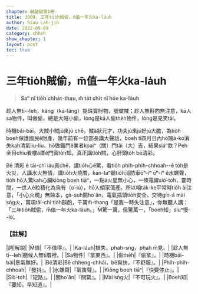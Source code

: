 ```yaml
---
chapter: 鹹酸甜第1冊
title: 1009. 三年tio̍h賊偷，m̄值一年火ka-la̍uh
author: Siau Lah-jih
date: 2022-09-09
category: chheh
show_chapter: 1
layout: post
toc: true
---
```

  



# 三年tio̍h賊偷，m̄值一年火ka-la̍uh
>**Saⁿ nî tio̍h chha̍t-thau, m̄ ta̍t chi̍t nî hóe ka-la̍uh**


趁人無tī--leh，kâng（kā-lâng）提珠寶財物，號做賊；趁人無斟酌無注意，kā人sa物件，叫做偷，總是大賊小偷，lóng是kā人偷the̍h物件，lóng是見笑tāi。

時機bái-bái，大賊小賊jú來jú chē，賊á狀元才，功夫jú來jú好jú大膽，為tio̍h boeh保護國民ê財產，幾年前有一位部長講大聲話，boeh tī四月日內hō͘賊á-kó͘消失kah清氣liu-liu，hō͘做鐵門ê業者koaiⁿ（關）門tāi（大）吉，結果siáⁿ款？Peh金目chiu看樓á厝ê門窗to̍h知。真正講tio̍h賊，心肝頭to̍h bē清彩。

Bē 清彩 ê tāi-chì iáu真chē，講tio̍h心ē驚，看tio̍h phi̍h-phi̍h-chhoah--ê to̍h是火災，人講水火無情，講tio̍h火燒厝，kan-taⁿ聽tio̍h消防車ō͘ⁿ-iⁿ ō͘ⁿ-iⁿ ê水螺聲，tio̍h hō͘人驚kah心臟kiōng boeh tiāⁿ，一點á火星無小心，一條電線siò͘-to͘h，霎時間，一世人ê粒積化為烏有（o͘-iú），hō͘人傾家蕩產。所以咱ta̍k-ke平常時tio̍h ài注意，「小心火燭」無蝕本，gà-suh關ho͘ ân，電氣插頭tio̍h安全，交待gín-á mài sńg火，萬項tāi-chì tio̍h斟酌，千萬m̄-thang「是我一時失注意」，你無聽人講：「三年tio̍h賊偷，m̄值一年火ka-la̍uh。」M̄驚一萬，但驚萬一，「boeh知」siuⁿ慢--lò͘。





### 【註解】

|詞|解說|
|M̄值|『不值得』。|
|Ka-la̍uh|損失，phah-sńg，phah m̄見。|
|趁人無tī--leh|聽候人無tī厝裡。|
|Sa物件|『拿東西』。|
|偷the̍h|『偷拿』。|
|時機bái-bái|景氣無好。|
|Bē清彩|Bē chheng-chhái，bē爽快，『不舒服』。|
|Phi̍h-phi̍h-chhoah|『發抖』。|
|水螺聲|『氣笛聲』。|
|Kiōng boeh tiāⁿ|『快要停止』。|
|Siò͘-to͘h|『短路』。|
|關ho͘ ân|『關緊』。|
|Mài sńg火|『不可玩火』。|
|Boeh知|『要知，早知道』。|
